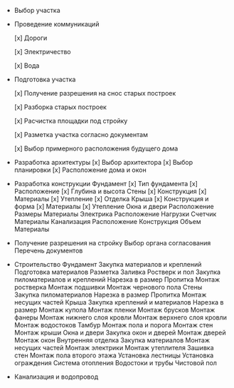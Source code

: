 ﻿* Выбор участка

* Проведение коммуникаций

	[x] Дороги

	[x] Электричество

	[x] Вода

* Подготовка участка

	[x] Получение разрешения на снос старых построек

	[x] Разборка старых построек

	[x] Расчистка площадки под стройку

	[x] Разметка участка согласно документам

	[x] Выбор примерного расположения будущего дома

* Разработка архитектуры
	[x] Выбор архитектора
	[x] Выбор планировки
	[x] Расположение дома и окон
* Разработка конструкции
	Фундамент
		[x] Тип фундамента
		[x] Расположение 
		[x] Глубина и высота
	Стены
		[x] Конструкция
		[x] Материалы
		[x] Утепление
		[x] Отделка
	Крыша
		[x] Конструкция и форма
		[x] Материалы
		[x] Утепление
	Окна и двери
		Расположение
		Размеры
		Материалы
	Электрика
		Расположение
		Нагрузки
		Счетчик
		Материалы
	Канализация
		Расположение
		Конструкция
		Объем
		Материалы
* Получение разрешения на стройку
	Выбор органа согласования
	Перечень документов
* Строительство
	Фундамент
		Закупка материалов и креплений
		Подготовка материалов
		Разметка
		Заливка 
	Ростверк и пол
		Закупка пиломатериалов и креплений
		Нарезка в размер
		Пропитка
		Монтаж ростверка
		Монтаж подшивки
		Монтаж чернового пола
	Стены
		Закупка пиломатериалов
		Нарезка в размер
		Пропитка
		Монтаж несущих частей
	Крыша
		Закупка креплений и материалов
		Нарезка в размер
		Монтаж купола
		Монтаж пленки
		Монтаж брусков
		Монтаж фанеры
		Монтаж нижнего слоя кровли
		Монтаж верхнего слоя кровли
		Монтаж водостоков
	Тамбур
		Монтаж пола и порога
		Монтаж стен
		Монтаж крыши
	Окна и двери
		Закупка окон и дверей
		Монтаж дверей
		Монтаж окон
	Внутренняя отделка
		Закупка материалов
		Монтаж несущих частей
		Монтаж электрики
		Монтаж утеплителя
		Зашивка стен
		Монтаж пола второго этажа
		Установка лестницы
		Установка ограждения
	Система отопления
	Водостоки и трубы
	Чистовой пол
* Канализация и водопровод
